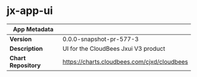 # jx-app-ui

|App Metadata||
|---|---|
| **Version** | 0.0.0-snapshot-pr-577-3 |
| **Description** | UI for the CloudBees Jxui V3 product |
| **Chart Repository** | https://charts.cloudbees.com/cjxd/cloudbees |
